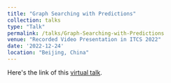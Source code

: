 ```yaml
---
title: "Graph Searching with Predictions"
collection: talks
type: "Talk"
permalink: /talks/Graph-Searching-with-Predictions
venue: "Recorded Video Presentation in ITCS 2022"
date: '2022-12-24'
location: "Beijing, China"
---
```


Here's the link of this [virtual talk](https://drive.google.com/file/d/1zmAm8kbD8hm_U8jkCS7BgFgpJMnt8Jvu/view?usp=sharing).
